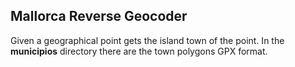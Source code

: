 ## Mallorca Reverse Geocoder 

Given a geographical point gets the island town of the point.
In the **municipios** directory there are the town polygons GPX format.
